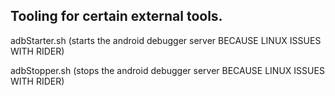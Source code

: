 ## Tooling for certain external tools.

adbStarter.sh (starts the android debugger server BECAUSE LINUX ISSUES WITH RIDER)

adbStopper.sh (stops the android debugger server BECAUSE LINUX ISSUES WITH RIDER)
